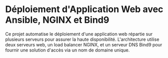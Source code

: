 # Déploiement d'Application Web avec Ansible, NGINX et Bind9
Ce projet automatise le déploiement d'une application web répartie sur plusieurs serveurs pour assurer la haute disponibilité. L'architecture utilise deux serveurs web, un load balancer NGINX, et un serveur DNS Bind9 pour fournir une solution d'accès via un nom de domaine unique.

